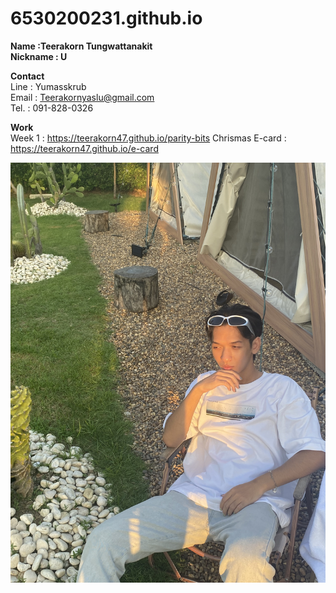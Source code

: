 # 6530200231.github.io

**Name :Teerakorn Tungwattanakit** <br>
**Nickname : U**

**Contact** <br>
Line : Yumasskrub <br>
Email : Teerakornyaslu@gmail.com <br>
Tel. : 091-828-0326

**Work** <br>
Week 1 : https://teerakorn47.github.io/parity-bits
Chrismas E-card : https://teerakorn47.github.io/e-card

![me](image/IMG_4607.jpeg)
